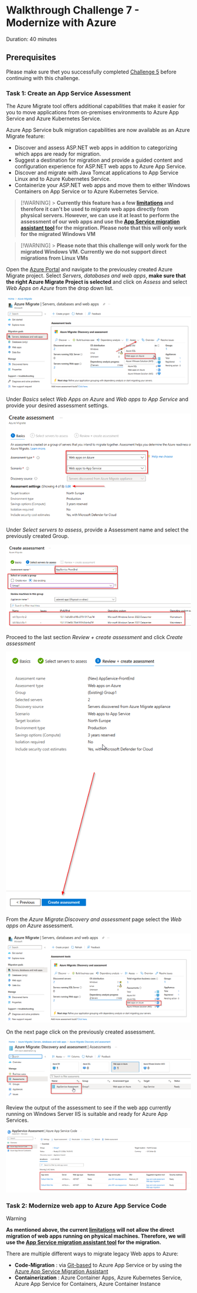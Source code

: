 # Walkthrough Challenge 7 - Modernize with Azure

Duration: 40 minutes

## Prerequisites

Please make sure thet you successfully completed [Challenge 5](../challenge-5/solution.md) before continuing with this challenge.

### **Task 1: Create an App Service Assessment**

The Azure Migrate tool offers additional capabilities that make it easier for you to move applications from on-premises environments to Azure App Service and Azure Kubernetes Service.

Azure App Service bulk migration capabilities are now available as an Azure Migrate feature:

- Discover and assess ASP.NET web apps in addition to categorizing which apps are ready for migration.
- Suggest a destination for migration and provide a guided content and configuration experience for ASP.NET web apps to Azure App Service.
- Discover and migrate with Java Tomcat applications to App Service Linux and to Azure Kubernetes Service.
- Containerize your ASP.NET web apps and move them to either Windows Containers on App Service or to Azure Kubernetes Service.

> [!WARNING] > **Currently this feature has a few [limitations](https://learn.microsoft.com/en-us/azure/migrate/concepts-migration-webapps#limitations) and therefore it can't be used to migrate web apps directly from physical servers. However, we can use it at least to perform the assessment of our web apps and use the [App Service migration assistant tool](https://learn.microsoft.com/en-us/azure/app-service/app-service-asp-net-migration) for the migration. Please note that this will only work for the migrated Windows VM**

> [!WARNING] > **Please note that this challenge will only work for the migrated Windows VM. Currently we do not support direct migrations from Linux VMs**

Open the [Azure Portal](https://portal.azure.com) and navigate to the previousley created Azure Migrate project. Select _Servers, databases and web apps_, **make sure that the right Azure Migrate Project is selected** and click on _Assess_ and select _Web Apps on Azure_ from the drop down list.

![image](./img/appservice1.png)

Under _Basics_ select _Web Apps on Azure_ and _Web apps to App Service_ and provide your desired assessment settings.

![image](./img/appservice2.png)

Under _Select servers to assess_, provide a Assessment name and select the previously created Group.

![image](./img/appservice3.png)

Proceed to the last section _Review + create assessment_ and click _Create assessment_

![image](./img/appservice4.png)

From the _Azure Migrate:Discovery and assessment_ page select the _Web apps on Azure_ assessment.

![image](./img/appservice5.png)

On the next page click on the previously created assessment.

![image](./img/appservice6.png)

Review the output of the assessment to see if the web app currently running on Windows Server IIS is suitable and ready for Azure App Services.

![image](./img/appservice7.png)

### **Task 2: Modernize web app to Azure App Service Code**

> [!WARNING]
> **As mentioned above, the current [limitations](https://learn.microsoft.com/en-us/azure/migrate/concepts-migration-webapps#limitations) will not allow the direct migration of web apps running on physical machines. Therefore, we will use the [App Service migration assistant tool](https://learn.microsoft.com/en-us/azure/app-service/app-service-asp-net-migration) for the migration.**

There are multiple different ways to migrate legacy Web apps to Azure:

- **Code-Migration** : via [Git-based](gitDeploy.md) to Azure App Service or by using the [Azure App Service Migration Assistant](./migrationAssistantDeploy.md)
- **Containerization** : Azure Container Apps, Azure Kubernetes Service, Azure App Service for Containers, Azure Container Instance

